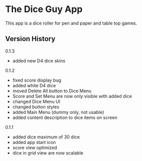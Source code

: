 The Dice Guy App
=================================

This app is a dice roller for pen and paper and table top games.


Version History
--------------

0.1.3
- added new D4 dice skins

0.1.2
- fixed score display bug
- added white D4 dice
- moved Delete All button to Dice Menu
- Score and Set Menu are now only visible with added dice
- changed Dice Menu UI
- changed button styles
- added Main Menu (dummy only, not usable)
- added content description to dice items on screen

0.1.1
- added dice maximum of 30 dice
- added app start icon
- score view optimized
- dice in grid view are now scalable



